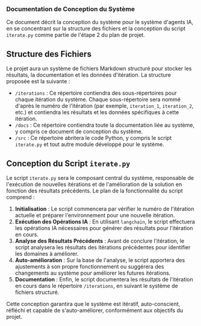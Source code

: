 ### Documentation de Conception du Système

Ce document décrit la conception du système pour le système d'agents IA, en se concentrant sur la structure des fichiers et la conception du script `iterate.py` comme partie de l'étape 2 du plan de projet.

## Structure des Fichiers

Le projet aura un système de fichiers Markdown structuré pour stocker les résultats, la documentation et les données d'itération. La structure proposée est la suivante :

- `/iterations` : Ce répertoire contiendra des sous-répertoires pour chaque itération du système. Chaque sous-répertoire sera nommé d'après le numéro de l'itération (par exemple, `iteration_1`, `iteration_2`, etc.) et contiendra les résultats et les données spécifiques à cette itération.
- `/docs` : Ce répertoire contiendra toute la documentation liée au système, y compris ce document de conception du système.
- `/src` : Ce répertoire abritera le code Python, y compris le script `iterate.py` et tout autre module développé pour le système.

## Conception du Script `iterate.py`

Le script `iterate.py` sera le composant central du système, responsable de l'exécution de nouvelles itérations et de l'amélioration de la solution en fonction des résultats précédents. Le plan de la fonctionnalité du script comprend :

1. **Initialisation** : Le script commencera par vérifier le numéro de l'itération actuelle et préparer l'environnement pour une nouvelle itération.
2. **Exécution des Opérations IA** : En utilisant `langchain`, le script effectuera les opérations IA nécessaires pour générer des résultats pour l'itération en cours.
3. **Analyse des Résultats Précédents** : Avant de conclure l'itération, le script analysera les résultats des itérations précédentes pour identifier les domaines à améliorer.
4. **Auto-amélioration** : Sur la base de l'analyse, le script apportera des ajustements à son propre fonctionnement ou suggérera des changements au système pour améliorer les futures itérations.
5. **Documentation** : Enfin, le script documentera les résultats de l'itération en cours dans le répertoire `/iterations`, en suivant le système de fichiers structuré.

Cette conception garantira que le système est itératif, auto-conscient, réfléchi et capable de s'auto-améliorer, conformément aux objectifs du projet.
